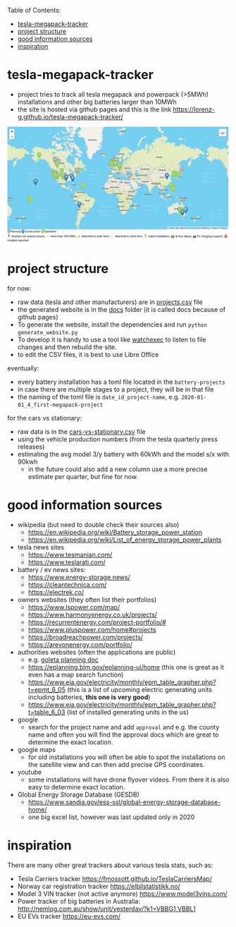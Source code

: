Table of Contents:
- [tesla-megapack-tracker](#tesla-megapack-tracker)
- [project structure](#project-structure)
- [good information sources](#good-information-sources)
- [inspiration](#inspiration)




# tesla-megapack-tracker

- project tries to track all tesla megapack and powerpack (>5MWh) installations and other big batteries larger than 10MWh
- the site is hosted via github pages and this is the link https://lorenz-g.github.io/tesla-megapack-tracker/

![map of image](./docs/pics/og-image.jpg)

# project structure

for now:
- raw data (tesla and other manufacturers) are in [projects.csv](./projects.csv) file
- the generated website is in the [docs](./docs) folder (it is called docs because of github pages)
- To generate the website, install the dependencies and run `python generate_website.py`
- To develop it is handy to use a tool like [watchexec](https://watchexec.github.io/downloads/) to listen to file changes and then rebuild the site. 
- to edit the CSV files, it is best to use Libre Office

eventually:
- every battery installation has a toml file located in the `battery-projects`
- in case there are multiple stages to a project, they will be in that file
- the naming of the toml file is `date_id_project-name`, e.g. `2020-01-01_4_first-megapack-project`

for the cars vs stationary:
- raw data is in the [cars-vs-stationary.csv](./cars-vs-stationary.csv) file
- using the vehicle production numbers (from the tesla quarterly press releases)
- estimating the avg model 3/y battery with 60kWh and the model s/x with 90kwh
  - in the future could also add a new column use a more precise estimate per quarter, but fine for now.

# good information sources

- wikipedia (but need to double check their sources also)
  - https://en.wikipedia.org/wiki/Battery_storage_power_station
  - https://en.wikipedia.org/wiki/List_of_energy_storage_power_plants
- tesla news sites
  - https://www.tesmanian.com/
  - https://www.teslarati.com/
- battery / ev news sites:
  - https://www.energy-storage.news/
  - https://cleantechnica.com/
  - https://electrek.co/
- owners websites (they often list their portfolios)
  - https://www.lspower.com/map/
  - https://www.harmonyenergy.co.uk/projects/ 
  - https://recurrentenergy.com/project-portfolio/# 
  - https://www.pluspower.com/home#projects
  - https://broadreachpower.com/projects/
  - https://arevonenergy.com/portfolio/
- authorities websites (often the applications are public)
  - e.g. [goleta planning doc](https://www.cityofgoleta.org/city-hall/planning-and-environmental-review/ceqa-review/cortona-battery-storage-project)
  - https://eplanning.blm.gov/eplanning-ui/home (this one is great as it even has a map search function)
  - https://www.eia.gov/electricity/monthly/epm_table_grapher.php?t=epmt_6_05 (this is a list of upcoming electric generating units including batteries, **this one is very good**)
  - https://www.eia.gov/electricity/monthly/epm_table_grapher.php?t=table_6_03 (list of installed generating units in the us)
- google 
  - search for the project name and add `approval` and e.g. the county name and often you will find the approval docs which are great to determine the exact location. 
- google maps
  - for old installations you will often be able to spot the installations on the satellite view and can then add precise GPS coordinates. 
- youtube
  - some installations will have drone flyover videos. From there it is also easy to determine exact location. 
- Global Energy Storage Database (GESDB)
  - https://www.sandia.gov/ess-ssl/global-energy-storage-database-home/
  - one big excel list, however was last updated only in 2020

# inspiration

There are many other great trackers about various tesla stats, such as:
  - Tesla Carriers tracker https://fmossott.github.io/TeslaCarriersMap/
  - Norway car registration tracker https://elbilstatistikk.no/
  - Model 3 VIN tracker (not active anymore) https://www.model3vins.com/ 
  - Power tracker of big batteries in Australia: http://nemlog.com.au/show/unit/yesterday/?k1=VBBG1,VBBL1 
  - EU EVs tracker https://eu-evs.com/ 
  

